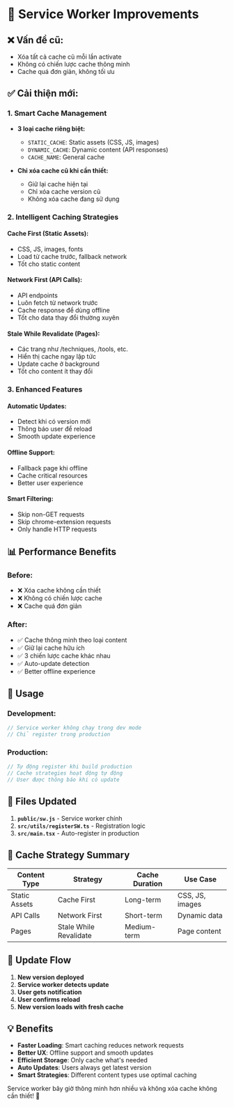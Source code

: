 # 🔧 Service Worker Improvements

## ❌ **Vấn đề cũ:**
- Xóa tất cả cache cũ mỗi lần activate
- Không có chiến lược cache thông minh
- Cache quá đơn giản, không tối ưu

## ✅ **Cải thiện mới:**

### 1. **Smart Cache Management**
- **3 loại cache riêng biệt:**
  - `STATIC_CACHE`: Static assets (CSS, JS, images)
  - `DYNAMIC_CACHE`: Dynamic content (API responses)
  - `CACHE_NAME`: General cache

- **Chỉ xóa cache cũ khi cần thiết:**
  - Giữ lại cache hiện tại
  - Chỉ xóa cache version cũ
  - Không xóa cache đang sử dụng

### 2. **Intelligent Caching Strategies**

#### **Cache First** (Static Assets):
- CSS, JS, images, fonts
- Load từ cache trước, fallback network
- Tốt cho static content

#### **Network First** (API Calls):
- API endpoints
- Luôn fetch từ network trước
- Cache response để dùng offline
- Tốt cho data thay đổi thường xuyên

#### **Stale While Revalidate** (Pages):
- Các trang như /techniques, /tools, etc.
- Hiển thị cache ngay lập tức
- Update cache ở background
- Tốt cho content ít thay đổi

### 3. **Enhanced Features**

#### **Automatic Updates:**
- Detect khi có version mới
- Thông báo user để reload
- Smooth update experience

#### **Offline Support:**
- Fallback page khi offline
- Cache critical resources
- Better user experience

#### **Smart Filtering:**
- Skip non-GET requests
- Skip chrome-extension requests
- Only handle HTTP requests

## 📊 **Performance Benefits**

### Before:
- ❌ Xóa cache không cần thiết
- ❌ Không có chiến lược cache
- ❌ Cache quá đơn giản

### After:
- ✅ Cache thông minh theo loại content
- ✅ Giữ lại cache hữu ích
- ✅ 3 chiến lược cache khác nhau
- ✅ Auto-update detection
- ✅ Better offline experience

## 🚀 **Usage**

### Development:
```javascript
// Service worker không chạy trong dev mode
// Chỉ register trong production
```

### Production:
```javascript
// Tự động register khi build production
// Cache strategies hoạt động tự động
// User được thông báo khi có update
```

## 📁 **Files Updated**

1. **`public/sw.js`** - Service worker chính
2. **`src/utils/registerSW.ts`** - Registration logic
3. **`src/main.tsx`** - Auto-register in production

## 🎯 **Cache Strategy Summary**

| Content Type | Strategy | Cache Duration | Use Case |
|-------------|----------|----------------|----------|
| Static Assets | Cache First | Long-term | CSS, JS, images |
| API Calls | Network First | Short-term | Dynamic data |
| Pages | Stale While Revalidate | Medium-term | Page content |

## 🔄 **Update Flow**

1. **New version deployed**
2. **Service worker detects update**
3. **User gets notification**
4. **User confirms reload**
5. **New version loads with fresh cache**

## 💡 **Benefits**

- **Faster Loading**: Smart caching reduces network requests
- **Better UX**: Offline support and smooth updates
- **Efficient Storage**: Only cache what's needed
- **Auto Updates**: Users always get latest version
- **Smart Strategies**: Different content types use optimal caching

Service worker bây giờ thông minh hơn nhiều và không xóa cache không cần thiết! 🎉


